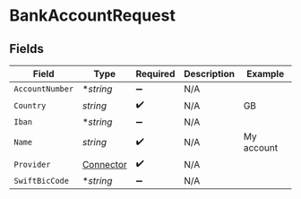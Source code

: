 # BankAccountRequest


## Fields

| Field                                         | Type                                          | Required                                      | Description                                   | Example                                       |
| --------------------------------------------- | --------------------------------------------- | --------------------------------------------- | --------------------------------------------- | --------------------------------------------- |
| `AccountNumber`                               | **string*                                     | :heavy_minus_sign:                            | N/A                                           |                                               |
| `Country`                                     | *string*                                      | :heavy_check_mark:                            | N/A                                           | GB                                            |
| `Iban`                                        | **string*                                     | :heavy_minus_sign:                            | N/A                                           |                                               |
| `Name`                                        | *string*                                      | :heavy_check_mark:                            | N/A                                           | My account                                    |
| `Provider`                                    | [Connector](../../models/shared/connector.md) | :heavy_check_mark:                            | N/A                                           |                                               |
| `SwiftBicCode`                                | **string*                                     | :heavy_minus_sign:                            | N/A                                           |                                               |